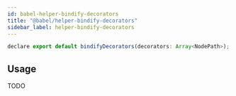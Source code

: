 ```yaml
---
id: babel-helper-bindify-decorators
title: "@babel/helper-bindify-decorators"
sidebar_label: helper-bindify-decorators
---
```


```js
declare export default bindifyDecorators(decorators: Array<NodePath>);
```
## Usage

TODO


